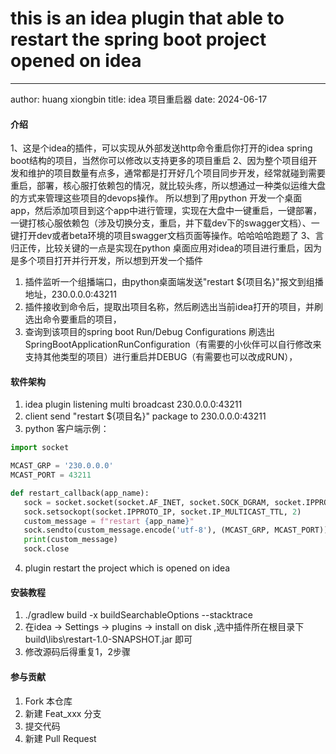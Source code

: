 # this is an idea plugin that able to restart the spring boot project opened on idea
---
author: huang xiongbin
title: idea 项目重启器
date: 2024-06-17

#### 介绍

1、这是个idea的插件，可以实现从外部发送http命令重启你打开的idea spring boot结构的项目，当然你可以修改以支持更多的项目重启
2、因为整个项目组开发和维护的项目数量有点多，通常都是打开好几个项目同步开发，经常就碰到需要重启，部署，核心服打依赖包的情况，就比较头疼，所以想通过一种类似运维大盘的方式来管理这些项目的devops操作。
所以想到了用python
开发一个桌面app，然后添加项目到这个app中进行管理，实现在大盘中一键重启，一键部署，一键打核心服依赖包（涉及切换分支，重启，并下载dev下的swagger文档）、一键打开dev或者beta环境的项目swagger文档页面等操作。哈哈哈哈跑题了
3、言归正传，比较关键的一点是实现在python 桌面应用对idea的项目进行重启，因为是多个项目打开并行开发，所以想到开发一个插件

1. 插件监听一个组播端口，由python桌面端发送"restart ${项目名}"报文到组播地址，230.0.0.0:43211
2. 插件接收到命令后，提取出项目名称，然后刷选出当前idea打开的项目，并刷选出命令要重启的项目，
3. 查询到该项目的spring boot Run/Debug Configurations
   刷选出SpringBootApplicationRunConfiguration（有需要的小伙伴可以自行修改来支持其他类型的项目）进行重启并DEBUG（有需要也可以改成RUN），

#### 软件架构

1. idea plugin listening multi broadcast 230.0.0.0:43211
2. client send "restart ${项目名}" package to 230.0.0.0:43211
3. python 客户端示例：
   
```python
import socket

MCAST_GRP = '230.0.0.0'
MCAST_PORT = 43211

def restart_callback(app_name):
   sock = socket.socket(socket.AF_INET, socket.SOCK_DGRAM, socket.IPPROTO_UDP)
   sock.setsockopt(socket.IPPROTO_IP, socket.IP_MULTICAST_TTL, 2)
   custom_message = f"restart {app_name}"
   sock.sendto(custom_message.encode('utf-8'), (MCAST_GRP, MCAST_PORT))
   print(custom_message)
   sock.close
```
 
4. plugin restart the project which is opened on idea

#### 安装教程

1. ./gradlew build -x buildSearchableOptions --stacktrace
2. 在idea -> Settings -> plugins -> install on disk ,选中插件所在根目录下build\libs\restart-1.0-SNAPSHOT.jar 即可
3. 修改源码后得重复1，2步骤

 

#### 参与贡献

1. Fork 本仓库
2. 新建 Feat_xxx 分支
3. 提交代码
4. 新建 Pull Request


